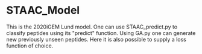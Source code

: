 # STAAC_Model
This is the 2020iGEM Lund model. One can use STAAC_predict.py to classify peptides using its "predict" function. Using GA.py one can generate new previously unseen peptides. Here it is also possible to supply a loss function of choice. 
